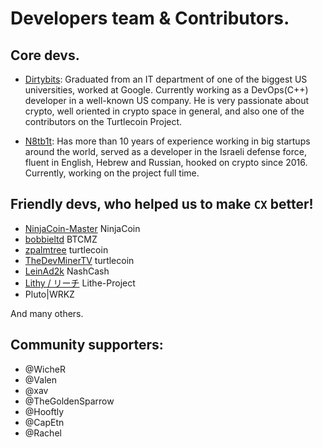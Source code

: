 # Developers team & Contributors.


## Core devs.

- [Dirtybits](https://github.com/dirtybits): Graduated from an IT department of one of the biggest US
universities, worked at Google.
Currently working as a DevOps(C++) developer in a well-known
US company. He is very passionate about crypto, well oriented in
crypto space in general, and also one of the contributors
on the Turtlecoin Project.

- [N8tb1t](https://github.com/n8tb1t): Has more than 10 years of experience working in big startups
around the world, served as a developer in the Israeli defense
force, fluent in English, Hebrew and Russian,
hooked on crypto since 2016.
Currently, working on the project full time.

## Friendly devs, who helped us to make `CX` better!
- [NinjaCoin-Master](https://github.com/NinjaCoin-Master) NinjaCoin
- [bobbieltd](https://github.com/bobbieltd) BTCMZ
- [zpalmtree](https://github.com/zpalmtree) turtlecoin
- [TheDevMinerTV](https://github.com/TheDevMinerTV/) turtlecoin
- [LeinAd2k](https://github.com/LeinAd2k) NashCash
- [Lithy / リーチ](https://github.com/LithyRiolu) Lithe-Project
- Pluto|WRKZ

And many others.

## Community supporters:

- @WicheR
- @Valen
- @xav
- @TheGoldenSparrow
- @Hooftly
- @CapEtn
- @Rachel

